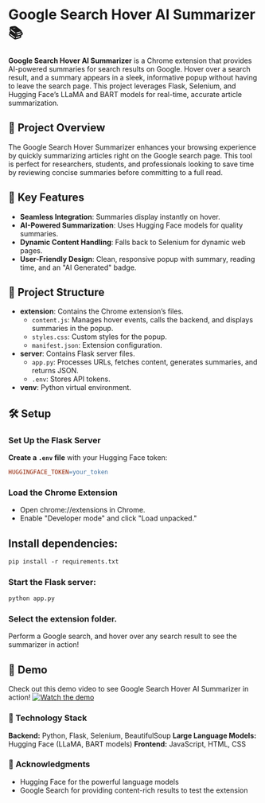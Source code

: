 # Google Search Hover AI Summarizer 📚

**Google Search Hover AI Summarizer** is a Chrome extension that provides AI-powered summaries for search results on Google. Hover over a search result, and a summary appears in a sleek, informative popup without having to leave the search page. This project leverages Flask, Selenium, and Hugging Face’s LLaMA and BART models for real-time, accurate article summarization.

## 🎯 Project Overview
The Google Search Hover Summarizer enhances your browsing experience by quickly summarizing articles right on the Google search page. This tool is perfect for researchers, students, and professionals looking to save time by reviewing concise summaries before committing to a full read.

## 🚀 Key Features
- **Seamless Integration**: Summaries display instantly on hover.
- **AI-Powered Summarization**: Uses Hugging Face models for quality summaries.
- **Dynamic Content Handling**: Falls back to Selenium for dynamic web pages.
- **User-Friendly Design**: Clean, responsive popup with summary, reading time, and an "AI Generated" badge.

## 📂 Project Structure
- **extension**: Contains the Chrome extension’s files.
  - `content.js`: Manages hover events, calls the backend, and displays summaries in the popup.
  - `styles.css`: Custom styles for the popup.
  - `manifest.json`: Extension configuration.
- **server**: Contains Flask server files.
  - `app.py`: Processes URLs, fetches content, generates summaries, and returns JSON.
  - `.env`: Stores API tokens.
- **venv**: Python virtual environment.

## 🛠️ Setup

### Set Up the Flask Server
**Create a `.env` file** with your Hugging Face token:
   ```makefile
   HUGGINGFACE_TOKEN=your_token
  ```
### Load the Chrome Extension
  - Open chrome://extensions in Chrome.
  - Enable "Developer mode" and click "Load unpacked."
    
## Install dependencies:
   ```makefile
   pip install -r requirements.txt
   ```
### Start the Flask server:
  ```makefile
  python app.py
  ```

### Select the extension folder.
Perform a Google search, and hover over any search result to see the summarizer in action!

## 📝 Demo
Check out this demo video to see Google Search Hover AI Summarizer in action!
[![Watch the demo](thumbnail.png)](https://github.com/LavanyaPobbathi/Google-Search-Hover-Summarization/blob/main/demo.mp4)

### 🤖 Technology Stack
**Backend:** Python, Flask, Selenium, BeautifulSoup 
**Large Language Models:** Hugging Face (LLaMA, BART models)
**Frontend:** JavaScript, HTML, CSS

### 🙌 Acknowledgments
  - Hugging Face for the powerful language models
  - Google Search for providing content-rich results to test the extension
